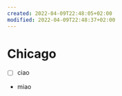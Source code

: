```yaml
---
created: 2022-04-09T22:48:05+02:00
modified: 2022-04-09T22:48:37+02:00
---
```


# Chicago

- [ ] ciao
- miao
